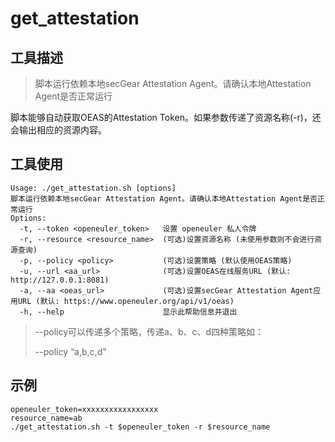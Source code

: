 # get_attestation

## 工具描述

> 脚本运行依赖本地secGear Attestation Agent。请确认本地Attestation Agent是否正常运行

脚本能够自动获取OEAS的Attestation Token。如果参数传递了资源名称(-r)，还会输出相应的资源内容。

## 工具使用

```
Usage: ./get_attestation.sh [options]
脚本运行依赖本地secGear Attestation Agent。请确认本地Attestation Agent是否正常运行
Options:
  -t, --token <openeuler_token>   设置 openeuler 私人令牌
  -r, --resource <resource_name>  (可选)设置资源名称 (未使用参数则不会进行资源查询)
  -p, --policy <policy>           (可选)设置策略 (默认使用OEAS策略)
  -u, --url <aa_url>              (可选)设置OEAS在线服务URL (默认: http://127.0.0.1:8081)
  -a, --aa <oeas_url>             (可选)设置secGear Attestation Agent应用URL (默认: https://www.openeuler.org/api/v1/oeas)
  -h, --help                      显示此帮助信息并退出

```

> --policy可以传递多个策略，传递a、b、c、d四种策略如：
>
> --policy “a,b,c,d”


## 示例

```
openeuler_token=xxxxxxxxxxxxxxxxx
resource_name=ab
./get_attestation.sh -t $openeuler_token -r $resource_name
```

